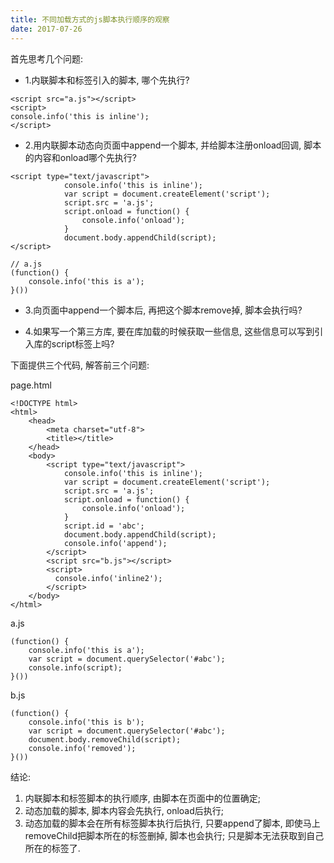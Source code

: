 ```yaml
---
title: 不同加载方式的js脚本执行顺序的观察
date: 2017-07-26
---
```


<!-- 为了更方便归档，请先完善以上信息，正文贴下面 -->
<!--
注意点：
0. 文章中的资源（主要是图片）引用请使用 HTTPS
1. 文章末可以加上自己的署名，如： by [Kaola](http://www.kaola.com)
2. 最好不要用 NOS 图床，感觉加防盗链是迟早的事
3. 文章会定期归档到 https://blog.kaolafed.com/
-->

首先思考几个问题:

- 1.内联脚本和标签引入的脚本, 哪个先执行?

```
<script src="a.js"></script>
<script>
console.info('this is inline');
</script>
```
- 2.用内联脚本动态向页面中append一个脚本, 并给脚本注册onload回调, 脚本的内容和onload哪个先执行?

```
<script type="text/javascript">
            console.info('this is inline');
            var script = document.createElement('script');
            script.src = 'a.js';
            script.onload = function() {
                console.info('onload');
            }
            document.body.appendChild(script);
</script>

// a.js
(function() {
    console.info('this is a');
}())
```

- 3.向页面中append一个脚本后, 再把这个脚本remove掉, 脚本会执行吗? 

- 4.如果写一个第三方库, 要在库加载的时候获取一些信息, 这些信息可以写到引入库的script标签上吗?


下面提供三个代码, 解答前三个问题:

page.html

```
<!DOCTYPE html>
<html>
    <head>
        <meta charset="utf-8">
        <title></title>
    </head>
    <body>
        <script type="text/javascript">
            console.info('this is inline');
            var script = document.createElement('script');
            script.src = 'a.js';
            script.onload = function() {
                console.info('onload');
            }
            script.id = 'abc';
            document.body.appendChild(script);
            console.info('append');
        </script>
        <script src="b.js"></script>
        <script>
          console.info('inline2');
        </script>
    </body>
</html>

```


a.js

```
(function() {
    console.info('this is a');
    var script = document.querySelector('#abc');
    console.info(script);
}())

```


b.js

```
(function() {
    console.info('this is b');
    var script = document.querySelector('#abc');
    document.body.removeChild(script);
    console.info('removed');
}())
```

结论: 

1. 内联脚本和标签脚本的执行顺序, 由脚本在页面中的位置确定;
2. 动态加载的脚本, 脚本内容会先执行, onload后执行;
3. 动态加载的脚本会在所有标签脚本执行后执行, 只要append了脚本, 即使马上removeChild把脚本所在的标签删掉, 脚本也会执行; 只是脚本无法获取到自己所在的标签了.